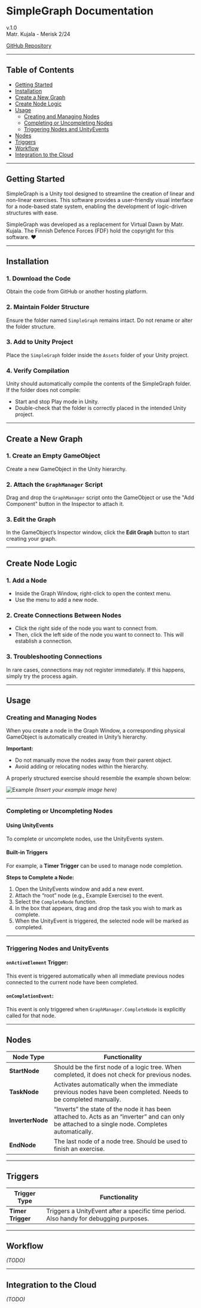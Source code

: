 # SimpleGraph Documentation
v.1.0  
Matr. Kujala - Merisk 2/24

[GitHub Repository](https://github.com/kujal/SimpleGraph)

---

## Table of Contents
- [Getting Started](#getting-started)
- [Installation](#installation)
- [Create a New Graph](#create-a-new-graph)
- [Create Node Logic](#create-node-logic)
- [Usage](#usage)
  - [Creating and Managing Nodes](#creating-and-managing-nodes)
  - [Completing or Uncompleting Nodes](#completing-or-uncompleting-nodes)
  - [Triggering Nodes and UnityEvents](#triggering-nodes-and-unityevents)
- [Nodes](#nodes)
- [Triggers](#triggers)
- [Workflow](#workflow)
- [Integration to the Cloud](#integration-to-the-cloud)

---

## Getting Started

SimpleGraph is a Unity tool designed to streamline the creation of linear and non-linear exercises. This software provides a user-friendly visual interface for a node-based state system, enabling the development of logic-driven structures with ease.

SimpleGraph was developed as a replacement for Virtual Dawn by Matr. Kujala. The Finnish Defence Forces (FDF) hold the copyright for this software. ❤️

---

## Installation

### 1. Download the Code
Obtain the code from GitHub or another hosting platform.

### 2. Maintain Folder Structure
Ensure the folder named `SimpleGraph` remains intact. Do not rename or alter the folder structure.

### 3. Add to Unity Project
Place the `SimpleGraph` folder inside the `Assets` folder of your Unity project.

### 4. Verify Compilation
Unity should automatically compile the contents of the SimpleGraph folder.  
If the folder does not compile:
- Start and stop Play mode in Unity.
- Double-check that the folder is correctly placed in the intended Unity project.

---

## Create a New Graph

### 1. Create an Empty GameObject
Create a new GameObject in the Unity hierarchy.

### 2. Attach the `GraphManager` Script
Drag and drop the `GraphManager` script onto the GameObject or use the "Add Component" button in the Inspector to attach it.

### 3. Edit the Graph
In the GameObject’s Inspector window, click the **Edit Graph** button to start creating your graph.

---

## Create Node Logic

### 1. Add a Node
- Inside the Graph Window, right-click to open the context menu.
- Use the menu to add a new node.

### 2. Create Connections Between Nodes
- Click the right side of the node you want to connect from.
- Then, click the left side of the node you want to connect to. This will establish a connection.

### 3. Troubleshooting Connections
In rare cases, connections may not register immediately. If this happens, simply try the process again.

---

## Usage

### Creating and Managing Nodes
When you create a node in the Graph Window, a corresponding physical GameObject is automatically created in Unity’s hierarchy.

**Important:**
- Do not manually move the nodes away from their parent object.
- Avoid adding or relocating nodes within the hierarchy.

A properly structured exercise should resemble the example shown below:

![Example](example.png) *(Insert your example image here)*

---

### Completing or Uncompleting Nodes

#### Using UnityEvents
To complete or uncomplete nodes, use the UnityEvents system.

#### Built-in Triggers
For example, a **Timer Trigger** can be used to manage node completion.

**Steps to Complete a Node:**
1. Open the UnityEvents window and add a new event.
2. Attach the “root” node (e.g., Example Exercise) to the event.
3. Select the `CompleteNode` function.
4. In the box that appears, drag and drop the task you wish to mark as complete.
5. When the UnityEvent is triggered, the selected node will be marked as completed.

---

### Triggering Nodes and UnityEvents

#### `onActiveElement` Trigger:
This event is triggered automatically when all immediate previous nodes connected to the current node have been completed.

#### `onCompletionEvent`:
This event is only triggered when `GraphManager.CompleteNode` is explicitly called for that node.

---

## Nodes

| **Node Type**  | **Functionality**                                                                                                                                 |
|----------------|---------------------------------------------------------------------------------------------------------------------------------------------------|
| **StartNode**  | Should be the first node of a logic tree. When completed, it does not check for previous nodes.                                                  |
| **TaskNode**   | Activates automatically when the immediate previous nodes have been completed. Needs to be completed manually.                                    |
| **InverterNode**| “Inverts” the state of the node it has been attached to. Acts as an “inverter” and can only be attached to a single node. Completes automatically.|
| **EndNode**    | The last node of a node tree. Should be used to finish an exercise.                                                                                |

---

## Triggers

| **Trigger Type** | **Functionality**                                                        |
|-------------------|--------------------------------------------------------------------------|
| **Timer Trigger** | Triggers a UnityEvent after a specific time period. Also handy for debugging purposes. |

---

## Workflow

*(TODO)*

---

## Integration to the Cloud

*(TODO)*

